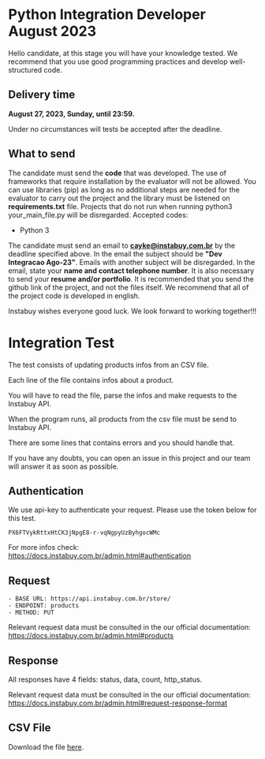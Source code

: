 # Python Integration Developer August 2023 #

Hello candidate, at this stage you will have your knowledge tested.
We recommend that you use good programming practices and develop well-structured code.

## Delivery time ##
**August 27, 2023, Sunday, until 23:59.**

Under no circumstances will tests be accepted after the deadline.


## What to send ##

The candidate must send the **code** that was developed. The use of frameworks that require installation by the evaluator will not be allowed.
You can use libraries (pip) as long as no additional steps are needed for the evaluator to carry out the project and the library must be listened on **requirements.txt** file.
Projects that do not run when running python3 your_main_file.py will be disregarded.
Accepted codes:
- Python 3

The candidate must send an email to **cayke@instabuy.com.br** by the deadline specified above. In the email the subject should be **"Dev Integracao Ago-23"**.
Emails with another subject will be disregarded.
In the email, state your **name and contact telephone number**.
It is also necessary to send your **resume and/or portfolio**.
It is recommended that you send the github link of the project, and not the files itself.
We recommend that all of the project code is developed in english.

Instabuy wishes everyone good luck. We look forward to working together!!!


# Integration Test #

The test consists of updating products infos from an CSV file.

Each line of the file contains infos about a product.

You will have to read the file, parse the infos and make requests to the Instabuy API.

When the program runs, all products from the csv file must be send to Instabuy API.

There are some lines that contains errors and you should handle that.

If you have any doubts, you can open an issue in this project and our team will answer it as soon as possible.


## Authentication ##
We use api-key to authenticate your request.
Please use the token below for this test.

```
PX6FTVykRttxHtCK3jNpgE8-r-vqNgpyUzByhgocWMc
```

For more infos check: https://docs.instabuy.com.br/admin.html#authentication


## Request ##

```
- BASE URL: https://api.instabuy.com.br/store/
- ENDPOINT: products
- METHOD: PUT
```

Relevant request data must be consulted in the our official documentation:
https://docs.instabuy.com.br/admin.html#products


## Response ##

All responses have 4 fields: status, data, count, http_status.

Relevant request data must be consulted in the our official documentation:
https://docs.instabuy.com.br/admin.html#request-response-format


## CSV File ##
Download the file [here](https://github.com/Instabuy-Ltda/Instabuy-Selecao/blob/master/assets/items.csv). 
